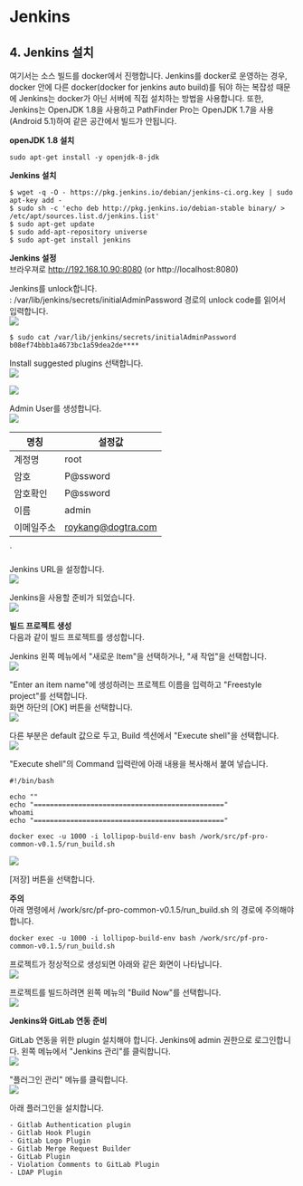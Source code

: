 # Jenkins

## 4. Jenkins 설치
여기서는 소스 빌드를 docker에서 진행합니다. Jenkins를 docker로 운영하는 경우, docker 안에 다른 docker(docker for jenkins auto build)를 둬야 하는 복잡성 때문에 Jenkins는 docker가 아닌 서버에 직접 설치하는 방법을 사용합니다. 또한, Jenkins는 OpenJDK 1.8을 사용하고 PathFinder Pro는 OpenJDK 1.7을 사용(Android 5.1)하여 같은 공간에서 빌드가 안됩니다.  

**openJDK 1.8 설치**
```
sudo apt-get install -y openjdk-8-jdk
```

**Jenkins 설치**
```
$ wget -q -O - https://pkg.jenkins.io/debian/jenkins-ci.org.key | sudo apt-key add -
$ sudo sh -c 'echo deb http://pkg.jenkins.io/debian-stable binary/ > /etc/apt/sources.list.d/jenkins.list'
$ sudo apt-get update
$ sudo add-apt-repository universe
$ sudo apt-get install jenkins
```

**Jenkins 설정**  
브라우져로 http://192.168.10.90:8080 (or http://localhost:8080)  

Jenkins를 unlock합니다.  
: /var/lib/jenkins/secrets/initialAdminPassword 경로의 unlock code를 읽어서 입력합니다.  
![](/assets/jenkins_unlock.png)

```
$ sudo cat /var/lib/jenkins/secrets/initialAdminPassword
b08ef74bbb1a4673bc1a59dea2de****
```

Install suggested plugins 선택합니다.  
![](/assets/jenkins_setup_1.png)  

![](/assets/jenkins_setup_2.png)  

Admin User를 생성합니다.  
![](/assets/jenkins_setup_3.png)  

명칭 | 설정값
----|------
계정명 | root
암호 | P@ssword
암호확인 | P@ssword
이름 | admin
이메일주소 | roykang@dogtra.com
`

Jenkins URL을 설정합니다.  
![](/assets/jenkins_setup_4.png)  

Jenkins을 사용할 준비가 되었습니다.  
![](/assets/jenkins_setup_5.png)  


**빌드 프로젝트 생성**  
다음과 같이 빌드 프로젝트를 생성합니다.  

Jenkins 왼쪽 메뉴에서 "새로운 Item"을 선택하거나, "새 작업"을 선택합니다.  
![](/assets/jenkins_project_1.png)  

"Enter an item name"에 생성하려는 프로젝트 이름을 입력하고 "Freestyle project"를 선택합니다.  
화면 하단의 [OK] 버튼을 선택합니다.  
![](/assets/jenkins_project_2.png)  

다른 부분은 default 값으로 두고, Build 섹션에서 "Execute shell"을 선택합니다.  
![](/assets/jenkins_project_3.png)  

"Execute shell"의 Command 입력란에 아래 내용을 복사해서 붙여 넣습니다.  

```
#!/bin/bash

echo ""
echo "==============================================="
whoami
echo "==============================================="

docker exec -u 1000 -i lollipop-build-env bash /work/src/pf-pro-common-v0.1.5/run_build.sh
```

![](/assets/jenkins_project_4.png)  

[저장] 버튼을 선택합니다.  

**주의**  
아래 명령에서 /work/src/pf-pro-common-v0.1.5/run_build.sh 의 경로에 주의해야 합니다.  
```
docker exec -u 1000 -i lollipop-build-env bash /work/src/pf-pro-common-v0.1.5/run_build.sh
```

프로젝트가 정상적으로 생성되면 아래와 같은 화면이 나타납니다.  
![](/assets/jenkins_project_5.png)  

프로젝트를 빌드하려면 왼쪽 메뉴의 "Build Now"를 선택합니다.  
![](/assets/jenkins_project_6.png)  



**Jenkins와 GitLab 연동 준비**  

GitLab 연동을 위한 plugin 설치해야 합니다. Jenkins에 admin 권한으로 로그인합니다. 왼쪽 메뉴에서 "Jenkins 관리"를 클릭합니다.  
![](/assets/jenkins_gitlab_1.png)  

"플러그인 관리" 메뉴를 클릭합니다.  
![](/assets/jenkins_gitlab_2.png)  

아래 플러그인을 설치합니다.  
```
- Gitlab Authentication plugin
- Gitlab Hook Plugin
- GitLab Logo Plugin
- Gitlab Merge Request Builder
- GitLab Plugin
- Violation Comments to GitLab Plugin
- LDAP Plugin
```

